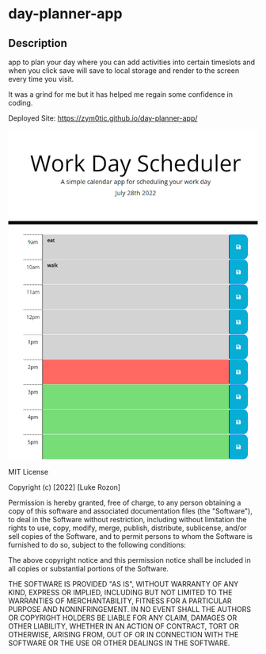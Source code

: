# day-planner-app

## Description
app to plan your day where you can add activities into certain timeslots and when you click save will save to local storage and render to the screen every time you visit. 

It was a grind for me but it has helped me regain some confidence in coding.

Deployed Site:
 https://zym0tic.github.io/day-planner-app/

![screenshot](./assets/images/screenshot.png)

MIT License

Copyright (c) [2022] [Luke Rozon]

Permission is hereby granted, free of charge, to any person obtaining a copy
of this software and associated documentation files (the "Software"), to deal
in the Software without restriction, including without limitation the rights
to use, copy, modify, merge, publish, distribute, sublicense, and/or sell
copies of the Software, and to permit persons to whom the Software is
furnished to do so, subject to the following conditions:

The above copyright notice and this permission notice shall be included in all
copies or substantial portions of the Software.

THE SOFTWARE IS PROVIDED "AS IS", WITHOUT WARRANTY OF ANY KIND, EXPRESS OR
IMPLIED, INCLUDING BUT NOT LIMITED TO THE WARRANTIES OF MERCHANTABILITY,
FITNESS FOR A PARTICULAR PURPOSE AND NONINFRINGEMENT. IN NO EVENT SHALL THE
AUTHORS OR COPYRIGHT HOLDERS BE LIABLE FOR ANY CLAIM, DAMAGES OR OTHER
LIABILITY, WHETHER IN AN ACTION OF CONTRACT, TORT OR OTHERWISE, ARISING FROM,
OUT OF OR IN CONNECTION WITH THE SOFTWARE OR THE USE OR OTHER DEALINGS IN THE
SOFTWARE.
